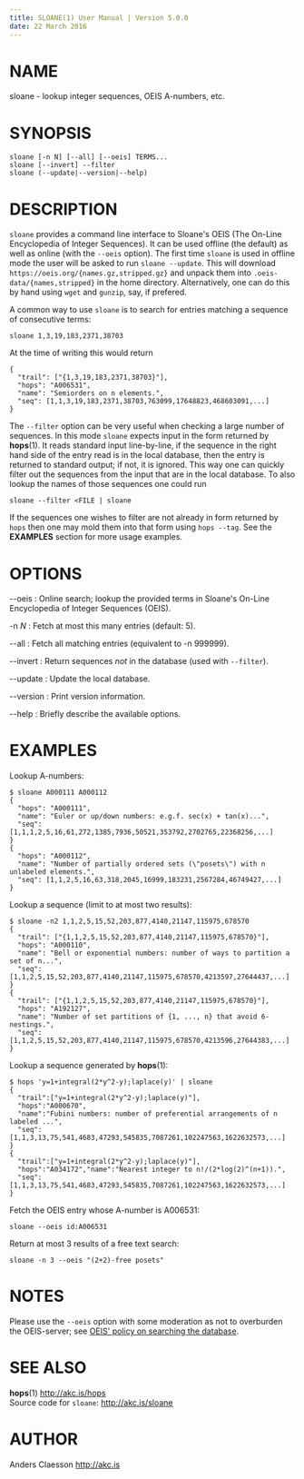 ```yaml
---
title: SLOANE(1) User Manual | Version 5.0.0
date: 22 March 2016
---
```


# NAME

sloane - lookup integer sequences, OEIS A-numbers, etc.

# SYNOPSIS

`sloane [-n N] [--all] [--oeis] TERMS...`  
`sloane [--invert] --filter`  
`sloane (--update|--version|--help)`   

# DESCRIPTION

`sloane` provides a command line interface to Sloane's OEIS (The On-Line
Encyclopedia of Integer Sequences). It can be used offline (the default)
as well as online (with the `--oeis` option).  The first time `sloane`
is used in offline mode the user will be asked to run
`sloane --update`. This will download
`https://oeis.org/{names.gz,stripped.gz}` and unpack them into
`.oeis-data/{names,stripped}` in the home directory. Alternatively, one
can do this by hand using `wget` and `gunzip`, say, if prefered.

A common way to use `sloane` is to search for entries matching a
sequence of consecutive terms:

    sloane 1,3,19,183,2371,38703

At the time of writing this would return

    {
      "trail": ["{1,3,19,183,2371,38703}"],
      "hops": "A006531",
      "name": "Semiorders on n elements.",
      "seq": [1,1,3,19,183,2371,38703,763099,17648823,468603091,...]
    }

The `--filter` option can be very useful when checking a large number of
sequences.  In this mode `sloane` expects input in the form returned by
**hops**(1). It reads standard input line-by-line, if the sequence in
the right hand side of the entry read is in the local database, then the
entry is returned to standard output; if not, it is ignored. This way
one can quickly filter out the sequences from the input that are in the
local database. To also lookup the names of those sequences one could
run

    sloane --filter <FILE | sloane

If the sequences one wishes to filter are not already in form returned
by `hops` then one may mold them into that form using `hops --tag`. See
the **EXAMPLES** section for more usage examples.

# OPTIONS

--oeis
:   Online search; lookup the provided terms in Sloane's On-Line Encyclopedia
    of Integer Sequences (OEIS).

-n *N*
:   Fetch at most this many entries (default: 5).

--all
:   Fetch all matching entries (equivalent to -n 999999).

--invert
:   Return sequences *not* in the database (used with `--filter`).

--update
:   Update the local database.

--version
:   Print version information.

--help
:   Briefly describe the available options.

# EXAMPLES

Lookup A-numbers:

```
$ sloane A000111 A000112
{
  "hops": "A000111",
  "name": "Euler or up/down numbers: e.g.f. sec(x) + tan(x)...",
  "seq": [1,1,1,2,5,16,61,272,1385,7936,50521,353792,2702765,22368256,...]
}
{
  "hops": "A000112",
  "name": "Number of partially ordered sets (\"posets\") with n unlabeled elements.",
  "seq": [1,1,2,5,16,63,318,2045,16999,183231,2567284,46749427,...]
}
```
    
Lookup a sequence (limit to at most two results):

```
$ sloane -n2 1,1,2,5,15,52,203,877,4140,21147,115975,678570
{
  "trail": ["{1,1,2,5,15,52,203,877,4140,21147,115975,678570}"],
  "hops": "A000110",
  "name": "Bell or exponential numbers: number of ways to partition a set of n...",
  "seq": [1,1,2,5,15,52,203,877,4140,21147,115975,678570,4213597,27644437,...]
}
{
  "trail": ["{1,1,2,5,15,52,203,877,4140,21147,115975,678570}"],
  "hops": "A192127",
  "name": "Number of set partitions of {1, ..., n} that avoid 6-nestings.",
  "seq": [1,1,2,5,15,52,203,877,4140,21147,115975,678570,4213596,27644383,...]
}
```

Lookup a sequence generated by **hops**(1):

```
$ hops 'y=1+integral(2*y^2-y);laplace(y)' | sloane
{
  "trail":["y=1+integral(2*y^2-y);laplace(y)"],
  "hops":"A000670",
  "name":"Fubini numbers: number of preferential arrangements of n labeled ...",
  "seq":[1,1,3,13,75,541,4683,47293,545835,7087261,102247563,1622632573,...]
}
{
  "trail":["y=1+integral(2*y^2-y);laplace(y)"],
  "hops":"A034172","name":"Nearest integer to n!/(2*log(2)^(n+1)).",
  "seq":[1,1,3,13,75,541,4683,47293,545835,7087261,102247563,1622632573,...]
}
```

Fetch the OEIS entry whose A-number is A006531:

```
sloane --oeis id:A006531
```

Return at most 3 results of a free text search:

```
sloane -n 3 --oeis "(2+2)-free posets"
```

# NOTES

Please use the `--oeis` option with some moderation as not to overburden
the OEIS-server; see [OEIS' policy on searching the database](
http://oeis.org/wiki/Welcome#Policy_on_Searching_the_Database).

# SEE ALSO

**hops**(1) <http://akc.is/hops>  
Source code for `sloane`: <http://akc.is/sloane>

# AUTHOR

Anders Claesson <http://akc.is>
